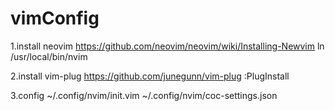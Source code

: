 # vimConfig

1.install neovim
https://github.com/neovim/neovim/wiki/Installing-Newvim
ln /usr/local/bin/nvim

2.install vim-plug
https://github.com/junegunn/vim-plug
:PlugInstall

3.config
~/.config/nvim/init.vim
~/.config/nvim/coc-settings.json
